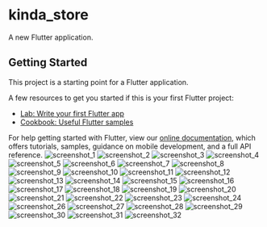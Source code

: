 # kinda_store

A new Flutter application.

## Getting Started

This project is a starting point for a Flutter application.

A few resources to get you started if this is your first Flutter project:

- [Lab: Write your first Flutter app](https://flutter.dev/docs/get-started/codelab)
- [Cookbook: Useful Flutter samples](https://flutter.dev/docs/cookbook)

For help getting started with Flutter, view our
[online documentation](https://flutter.dev/docs), which offers tutorials,
samples, guidance on mobile development, and a full API reference.
![screenshot_1](https://user-images.githubusercontent.com/87347374/140012068-1e4f85d3-e1e2-4e76-80e3-8d82299decc5.png)
![screenshot_2](https://user-images.githubusercontent.com/87347374/140012087-4ff4c558-983b-4bf5-9d92-152bbd56a8ce.png)
![screenshot_3](https://user-images.githubusercontent.com/87347374/140012091-ffc9e109-739e-4093-927c-0c917f95de01.png)
![screenshot_4](https://user-images.githubusercontent.com/87347374/140012097-7e26c213-5d1b-4a84-b342-9e7ffe8cb10a.png)
![screenshot_5](https://user-images.githubusercontent.com/87347374/140012100-af0216e8-c3c7-4eef-acb9-92137b9645fe.png)
![screenshot_6](https://user-images.githubusercontent.com/87347374/140012106-76722597-36f8-4936-b4a5-208cc2902429.png)
![screenshot_7](https://user-images.githubusercontent.com/87347374/140012116-adddea97-b0dc-4221-a368-844151c70be1.png)
![screenshot_8](https://user-images.githubusercontent.com/87347374/140012125-979a75de-8fa6-4498-85c2-9325e43f753b.png)
![screenshot_9](https://user-images.githubusercontent.com/87347374/140012140-a4253f56-b01b-4718-8b0e-d128b3931fd1.png)
![screenshot_10](https://user-images.githubusercontent.com/87347374/140012160-6f6c3eed-e10b-48cf-924e-6b1d20022a58.png)
![screenshot_11](https://user-images.githubusercontent.com/87347374/140012179-25e89646-4c7a-4b64-9c5c-f223c5cd59d4.png)
![screenshot_12](https://user-images.githubusercontent.com/87347374/140012203-ba43c51a-1ec8-4a93-8df9-89b44f3049fc.png)
![screenshot_13](https://user-images.githubusercontent.com/87347374/140012223-221e0c83-5f86-4056-be88-6645e1b304c1.png)
![screenshot_14](https://user-images.githubusercontent.com/87347374/140012241-975f121f-9334-4069-9ddf-50daa4c1fd76.png)
![screenshot_15](https://user-images.githubusercontent.com/87347374/140012253-a7168afc-a877-46b1-aa4a-f8d99551094b.png)
![screenshot_16](https://user-images.githubusercontent.com/87347374/140012269-6756d68f-6293-4050-9949-1cab362e65ba.png)
![screenshot_17](https://user-images.githubusercontent.com/87347374/140012287-c8f59fba-7c3d-4645-b882-a34a122d4f00.png)
![screenshot_18](https://user-images.githubusercontent.com/87347374/140012289-31f99b76-a06e-4980-a6a4-a57020b02f35.png)
![screenshot_19](https://user-images.githubusercontent.com/87347374/140012294-0f2a97fa-731e-472e-bdbb-f78c2d61884d.png)
![screenshot_20](https://user-images.githubusercontent.com/87347374/140012302-f82fb522-72f3-43a4-9341-f6292f6c97e0.png)
![screenshot_21](https://user-images.githubusercontent.com/87347374/140012317-e4b83494-31d5-465b-9fc2-964bf70d05b1.png)
![screenshot_22](https://user-images.githubusercontent.com/87347374/140012323-28fd1eb6-4510-420f-bbe0-8cc9bcd3669b.png)
![screenshot_23](https://user-images.githubusercontent.com/87347374/140012324-1338e3fe-5660-43f1-9888-ffc6f27bcdb0.png)
![screenshot_24](https://user-images.githubusercontent.com/87347374/140012334-b3e002d9-6403-4853-a139-20853f9d5cbc.png)
![screenshot_26](https://user-images.githubusercontent.com/87347374/140012336-b116b465-8f02-460b-b7a3-b4322cafa043.png)
![screenshot_27](https://user-images.githubusercontent.com/87347374/140012339-39253611-5beb-4102-9853-7c90ba35b7fd.png)
![screenshot_28](https://user-images.githubusercontent.com/87347374/140012344-0b31a8be-b705-4d2f-9f5b-4bf11c129dd8.png)
![screenshot_29](https://user-images.githubusercontent.com/87347374/140012358-f3e89c35-bff2-4809-823d-e2f612e4585b.png)
![screenshot_30](https://user-images.githubusercontent.com/87347374/140012362-4bff86c7-0af6-43e1-b907-91ea1556ddc1.png)
![screenshot_31](https://user-images.githubusercontent.com/87347374/140012365-57c2c5d0-a145-46ea-85c1-0a2dd0a59c42.png)
![screenshot_32](https://user-images.githubusercontent.com/87347374/140012376-36f82405-c33a-412e-91de-49c963a2e195.png)
